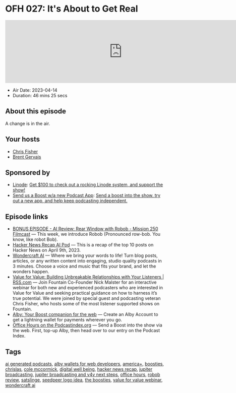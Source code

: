 # OFH 027: It's About to Get Real

<iframe src="https://player.fireside.fm/v2/MkcqFyfv+gGuiJ1p6?theme=dark" width="740" height="200" frameborder="0" scrolling="no"></iframe>

* Air Date: 2023-04-14
* Duration: 46 mins 25 secs

## About this episode

A change is in the air.

## Your hosts
* [Chris Fisher](https://www.officehours.hair//hosts/chrislas)
* [Brent Gervais](https://www.officehours.hair//hosts/brentgervais)

## Sponsored by

  * [Linode](https://linode.com/jupiter): [Get $100 to check out a rocking Linode system, and support the show!](https://linode.com/jupiter)
  * [Send us a Boost w/a new Podcast App](http://newpodcastapps.com/): [Send a boost into the show, try out a new app, and help keep podcasting independent. ](http://newpodcastapps.com/)



## Episode links

  * [BONUS EPISODE - AI Review: Rear Window with Robob - Mission 250 Filmcast](https://podverse.fm/episode/krSBNtvBU "BONUS EPISODE - AI Review: Rear Window with Robob - Mission 250 Filmcast") — This week, we introduce Robob (Pronounced row-bob. You know, like robot Bob). 
  * [Hacker News Recap AI Pod](https://hackernewsrecap.buzzsprout.com/2170103/12620404-hacker-news-recap-april-9th-2023?t=0 "Hacker News Recap AI Pod") — This is a recap of the top 10 posts on Hacker News on April 9th, 2023. 
  * [Wondercraft AI](https://podcast.wondercraft.ai/ "Wondercraft AI") — Where we bring your words to life! Turn blog posts, articles, or any written content into engaging, studio quality podcasts in 3 minutes. Choose a voice and music that fits your brand, and let the wonders happen.
  * [Value for Value: Building Unbreakable Relationships with Your Listeners | RSS.com](https://rss.com/blog/value-for-value-building-unbreakable-relationships-with-your-listeners/ "Value for Value: Building Unbreakable Relationships with Your Listeners | RSS.com") — Join Fountain Co-Founder Nick Malster for an interactive webinar for both new and experienced podcasters who are interested in Value for Value and seeking practical guidance on how to harness it’s true potential. We were joined by special guest and podcasting veteran Chris Fisher, who hosts some of the most listener supported shows on Fountain.
  * [Alby: Your Boost companion for the web](https://getalby.com/ "Alby: Your Boost companion for the web") — Create an Alby Account to get a lightning wallet for payments wherever you go. 
  * [Office Hours on the Podcastindex.org](https://podcastindex.org/podcast/5341434 "Office Hours on the Podcastindex.org") — Send a Boost into the show via the web. First, top-up Alby, then head over to our entry on the Podcast Index.



## Tags

[ai generated podcasts](https://www.officehours.hair//tags/ai%20generated%20podcasts), [alby wallets for web developers](https://www.officehours.hair//tags/alby%20wallets%20for%20web%20developers), [america+](https://www.officehours.hair//tags/america+), [boosties](https://www.officehours.hair//tags/boosties), [chrislas](https://www.officehours.hair//tags/chrislas), [cole mccormick](https://www.officehours.hair//tags/cole%20mccormick), [digital well being](https://www.officehours.hair//tags/digital%20well%20being), [hacker news recap](https://www.officehours.hair//tags/hacker%20news%20recap), [jupiter broadcasting](https://www.officehours.hair//tags/jupiter%20broadcasting), [jupiter broadcasting  and v4v next steps](https://www.officehours.hair//tags/jupiter%20broadcasting%20%20and%20v4v%20next%20steps), [office hours](https://www.officehours.hair//tags/office%20hours), [robob review](https://www.officehours.hair//tags/robob%20review), [satslinge](https://www.officehours.hair//tags/satslinge), [seedpeer logo idea](https://www.officehours.hair//tags/seedpeer%20logo%20idea), [the boosties](https://www.officehours.hair//tags/the%20boosties), [value for value webinar](https://www.officehours.hair//tags/value%20for%20value%20webinar), [wondercraft ai](https://www.officehours.hair//tags/wondercraft%20ai)